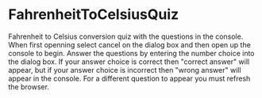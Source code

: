 # FahrenheitToCelsiusQuiz
Fahrenheit to Celsius conversion quiz with the questions in the console. 
When first openning select cancel on the dialog box and then open up the console to begin. 
Answer the questions by entering the number choice into the dialog box. 
If your answer choice is correct then "correct answer" will appear, but if your answer choice is incorrect then "wrong answer" will appear in the console. 
For a different question to appear you must refresh the browser.  
